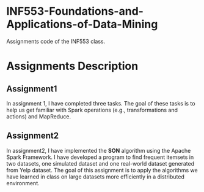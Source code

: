 # INF553-Foundations-and-Applications-of-Data-Mining
Assignments code of the INF553 class.

# Assignments Description
## Assignment1
In assignment 1, I have completed three tasks. The goal of these tasks is to help us get familiar with Spark operations (e.g., transformations and actions) and MapReduce.
## Assignment2
In assignment2, I have implemented the **SON** algorithm using the Apache Spark Framework. I have developed a program to find frequent itemsets in two datasets, one simulated dataset and one real-world dataset generated from Yelp dataset. The goal of this assignment is to apply the algorithms we have learned in class on large datasets more efficiently in a distributed environment.
